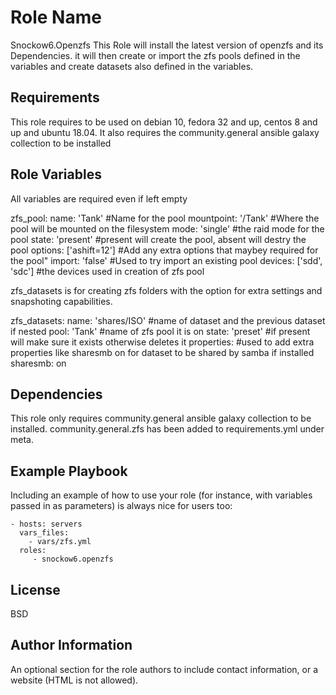 Role Name
=========
Snockow6.Openzfs
This Role will install the latest version of openzfs and its Dependencies. it will then create or import the zfs pools defined in the variables and create datasets also defined in the variables.


Requirements
------------

This role requires to be used on debian 10, fedora 32 and up, centos 8 and up and ubuntu 18.04.
It also requires the community.general ansible galaxy collection to be installed


Role Variables
--------------
All variables are required even if left empty

zfs_pool:
  name: 'Tank' #Name for the pool
  mountpoint: '/Tank' #Where the pool will be mounted on the filesystem
  mode: 'single'  #the raid mode for the pool
  state: 'present' #present will create the pool, absent will destry the pool
  options: ['ashift=12'] #Add any extra options that maybey required for the pool"
  import: 'false' #Used to try import an existing pool
  devices: ['sdd', 'sdc'] #the devices used in creation of zfs pool

zfs_datasets is for creating zfs folders with the option for extra settings and snapshoting capabilities.

zfs_datasets:
  name: 'shares/ISO' #name of dataset and the previous dataset if nested
  pool: 'Tank' #name of zfs pool it is on
  state: 'preset' #if present will make sure it exists otherwise deletes it
  properties: #used to add extra properties like sharesmb on for dataset to be shared by samba if installed
    sharesmb: on

Dependencies
------------

This role only requires community.general ansible galaxy collection to be installed.
community.general.zfs has been added to requirements.yml under meta. 

Example Playbook
----------------

Including an example of how to use your role (for instance, with variables passed in as parameters) is always nice for users too:

    - hosts: servers
      vars_files:
        - vars/zfs.yml
      roles:
         - snockow6.openzfs

License
-------

BSD

Author Information
------------------

An optional section for the role authors to include contact information, or a website (HTML is not allowed).
